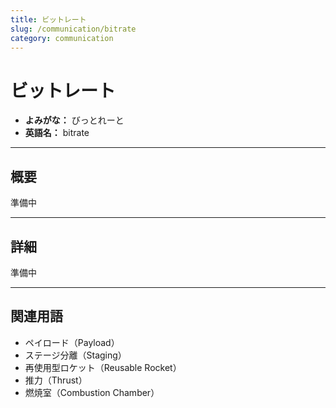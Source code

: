```yaml
---
title: ビットレート
slug: /communication/bitrate
category: communication
---
```


# ビットレート

- **よみがな：** びっとれーと  
- **英語名：** bitrate  

---

## 概要

準備中

---

## 詳細

準備中

---

## 関連用語

- ペイロード（Payload）
- ステージ分離（Staging）
- 再使用型ロケット（Reusable Rocket）
- 推力（Thrust）
- 燃焼室（Combustion Chamber）
